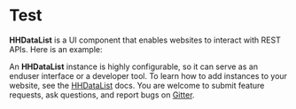 # Test

<!-- <div class='row justify-content-center'>
<div class='col-12 col-md-11 col-lg-10 col-xl-10'> -->

<b>HHDataList</b> is a UI component that enables websites to interact with REST APIs. Here is an example:

<!-- </div>
</div> -->

<!-- <div class='row justify-content-center my-2'>
<div class='col-12 col-md-11 col-lg-10 col-xl-10'> -->
<div id="famous-trees-datalist" class="hh-data-list"></div>
<!-- </div>
</div> -->

<script>
  var popValues = new Map()
    .set('name', 'Koiwai Farm Ipponzakura')
    .set('species', `{"link":"https://en.wikipedia.org/wiki/Prunus_serrulata","text":"Prunus serrulata"}`)
    .set('description', `The solitary cherry tree stands in Koiwai Farm, a privately owned farm not far from Iwate’s capital city Morioka (盛岡市 Morioka-shi). With over 500,000 visitors annually, the farm is immensely popular among the locals, and has been around since its establishment in 1891. In fact, the tree was said to be planted over 100 years ago too, and since then many people have visited the farm during different seasons just to see it. But among all the seasons, spring is often considered the best to see the tree in its full glory.`)
    .set('city', 'Morioka')
    .set('country', 'JPN')
    .set('lat', '39.7560461061616')
    .set('lng', '141.004011260734')
    .set('birthYear', '1922')
    .set('height', '0')
    .set('girth', '0')
    .set('links', `[{"link":"https://japanrailtimes.japanrailcafe.com.sg/web/article/seasons/sakura-series-4","text":"Japan Rail Cafe"},{"link":"https://www.koiwai.co.jp/makiba/","text":"Koiwai Farm"}]`);
</script>

<script>
function getBearerToken() {
  let user = localStorage.getItem('user');
  return user ? `Bearer ${JSON.parse(user).token}` : null;
}
</script>

<script>
  new HHDataList({
    auths: {
      deleteRecord: getBearerToken,
      patchRecord: getBearerToken,
      postRecord: getBearerToken
    },
    colWidths: {
      fields: { value: 'narrow' },
      records: { value: 'medium' },
      tools: { value: 'narrow' }
    },
    confirm: confirm,
    contentMode: { value: 'value' },
    descriptions: { 
      home: 'This HHDataList instance interacts with a REST API that provides access to a small dataset of famous tree records.',
      search: 'Search and order syntax is API-specific.',
      fields: 'Checked fields appear in records.',
      tools: 'Checked tools appear on the toolbar.',
      new: 'The New Record form consists of managed fields.',
      value: true 
    },
    error: (error) => { reportError(error); },
    expand: { value: false, showTool: true },
    fieldDefinitions: {
      manage: [
        { fieldName: 'id', isChecked: false },
        { fieldName: 'name', isEditable: true, isRequired: true, colWidth: 'medium' },
        { fieldName: 'species', isEditable: true, colWidth: 'medium' },
        { fieldName: 'description', isEditable: true },
        { fieldName: 'city', isEditable: true },
        { fieldName: 'country', isEditable: true },
        { fieldName: 'lat', isEditable: true },
        { fieldName: 'lng', isEditable: true },
        { fieldName: 'birthYear', isEditable: true },
        { fieldName: 'height', isEditable: true },
        { fieldName: 'girth', isEditable: true },
        { fieldName: 'links', isEditable: true }
      ],
      transform: [
        { label: 'ID', fieldNames: ['id'], isChecked: false }, 
        { label: 'Name', fieldNames: ['name'] }, 
        { label: 'Species', fieldNames: ['species'],
          transform: (v) => ({ url: v.link, title: v.text }),
          transformer: (v) => ({ url: v.link, title: v.text }),
          display: { type: 'link' }
        }, 
        { label: 'Description', fieldNames: ['description'], colWidth: 'wide', 
          display: { type: 'text', rows: 3 }
        }, 
        { label: 'Nearby City', fieldNames: ['city'] },
        { label: 'Country', fieldNames: ['country'],
          transform: async (v) => (await HHDataList.get(`http://localhost:8081/api/devportals/v1/countries/${v}`)).data.name,
          transformer: async (v) => (await HHDataList.get(`http://localhost:8081/api/devportals/v1/countries/${v}`)).data.name
        },
        { label: 'Coordinates', fieldNames: ['lat', 'lng'], 
          transformer: (lat, lng) => ({ 
            url: `https://www.google.com/maps/search/?api=1&query=${lat},${lng}`, 
            title: `${lat}, ${lng}` 
          }),
          display: { type: 'link' }
        }, 
        { label: 'Age (years)', fieldNames: ['birthYear'],
          transform: (v) => `${ (new Date().getFullYear() - v).toLocaleString() }`,
          transformer: (v) => `${ (new Date().getFullYear() - v).toLocaleString() }`
        }, 
        { label: 'Height (meters)', fieldNames: ['height'], 
          transform: (v) => v > 0 ? Math.round(v * 0.3048) : 'Unknown',
          transformer: (v) => v > 0 ? Math.round(v * 0.3048) : 'Unknown'
        }, 
        { label: 'Links', fieldNames: ['links'], 
          transform: (v) => {
            const a = [];
            for (let i of v) { a.push({ url: i.link, title: i.text }); }
            return a;
          },
          transformer: (v) => {
            const a = [];
            for (let i of v) { a.push({ url: i.link, title: i.text }); }
            return a;
          },
          display: { type: 'link' }
        }
      ]
    },
    id: 'famous-trees-datalist',
    info: (title, detail) => { reportInfo(title, detail); },
    methods: {
      deleteRecord: () => { 
        reportWarning('Cannot Delete Record', 'This feature is disabled for this instance.'); 
      },
      patchRecord: () => {
        reportWarning('Cannot Modify Record Field', 'This feature is disabled for this instance.');
      },
      postRecord: () => { 
        reportWarning('Cannot Create Record', 'This feature is disabled for this instance.'); 
      }
    },
    number: { value: true },
    parity: {
      get: { value: true },
      post: { value: true }
    },
    populate: (fieldName) => popValues.get(fieldName),
    processMode: { value: 'transform', showTool: true },
    queryParams: {
      fields: { name: 'fields' },
      filter: { name: 'filter',  placeholder: 'name like "%tree%" and country like "AUS"' },
      order: { name: 'order', default: 'name asc' },
      page: { name: 'page' },
      limit: { name: 'limit', choices: [1, 3, 5, 10, 15, 20, 50, 100], default: 3, showTool: true }
    },
    recordIdField: 'id',
    recordTitle: { fields: ['name'], format: (f, r) => r[f[0]] },
    reporters: {
      fieldDefinitions: {  },
      queryParams: {  },
      requests: {  },
      theme: {  },
      themes: {  }
    },
    responseHelper: {
      record: (res) => res.data,
      records: (res) => res.data.records,
      numPages: (res, limit) => res.data.metadata.numTotalPages,
      numResponseRecords: (res) => res.data.metadata.numResponseRecords,
      numMatchedRecords: (res) => res.data.metadata.numFilteredRecords,
      numTotalRecords: (res) => res.data.metadata.numTotalRecords
    },
    small: { value: true },
    themeDefinition: { showTool: true },
    uniformity: { value: true, fieldValue: 'No data' },
    url: `${getHHApiDomain()}/api/famous/v1/trees`
  });
</script>

<!-- <div class='row justify-content-center'>
<div class='col-12 col-md-11 col-lg-10 col-xl-10'> -->

An <b>HHDataList</b> instance is highly configurable, so it can serve as an enduser interface or a developer tool. To learn how to add instances to your website, see the [HHDataList](/en/hhdatalist/v0.0.2/) docs. You are welcome to submit feature requests, ask questions, and report bugs on [Gitter](https://gitter.im/hagenhaus/hhdatalist).

<!-- </div>
</div> -->